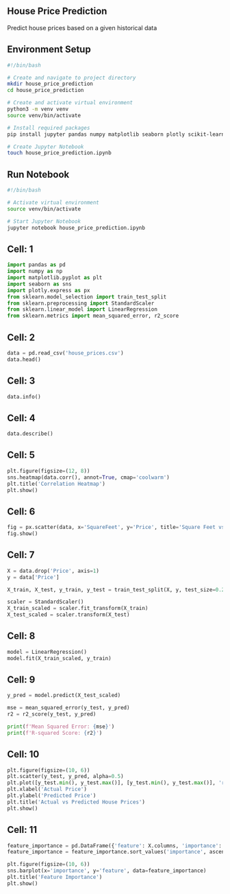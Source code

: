 ## House Price Prediction

Predict house prices based on a given historical data

## Environment Setup

```bash
#!/bin/bash

# Create and navigate to project directory
mkdir house_price_prediction
cd house_price_prediction

# Create and activate virtual environment
python3 -m venv venv
source venv/bin/activate

# Install required packages
pip install jupyter pandas numpy matplotlib seaborn plotly scikit-learn

# Create Jupyter Notebook
touch house_price_prediction.ipynb
```

## Run Notebook

```bash
#!/bin/bash

# Activate virtual environment
source venv/bin/activate

# Start Jupyter Notebook
jupyter notebook house_price_prediction.ipynb
```

## Cell: 1

```python
import pandas as pd
import numpy as np
import matplotlib.pyplot as plt
import seaborn as sns
import plotly.express as px
from sklearn.model_selection import train_test_split
from sklearn.preprocessing import StandardScaler
from sklearn.linear_model import LinearRegression
from sklearn.metrics import mean_squared_error, r2_score
```

## Cell: 2

```python
data = pd.read_csv('house_prices.csv')
data.head()
```

## Cell: 3

```python
data.info()
```

## Cell: 4

```python
data.describe()
```

## Cell: 5

```python
plt.figure(figsize=(12, 8))
sns.heatmap(data.corr(), annot=True, cmap='coolwarm')
plt.title('Correlation Heatmap')
plt.show()
```

## Cell: 6

```python
fig = px.scatter(data, x='SquareFeet', y='Price', title='Square Feet vs Price')
fig.show()
```

## Cell: 7

```python
X = data.drop('Price', axis=1)
y = data['Price']

X_train, X_test, y_train, y_test = train_test_split(X, y, test_size=0.2, random_state=42)

scaler = StandardScaler()
X_train_scaled = scaler.fit_transform(X_train)
X_test_scaled = scaler.transform(X_test)
```

## Cell: 8

```python
model = LinearRegression()
model.fit(X_train_scaled, y_train)
```

## Cell: 9

```python
y_pred = model.predict(X_test_scaled)

mse = mean_squared_error(y_test, y_pred)
r2 = r2_score(y_test, y_pred)

print(f'Mean Squared Error: {mse}')
print(f'R-squared Score: {r2}')
```

## Cell: 10

```python
plt.figure(figsize=(10, 6))
plt.scatter(y_test, y_pred, alpha=0.5)
plt.plot([y_test.min(), y_test.max()], [y_test.min(), y_test.max()], 'r--', lw=2)
plt.xlabel('Actual Price')
plt.ylabel('Predicted Price')
plt.title('Actual vs Predicted House Prices')
plt.show()
```

## Cell: 11

```python
feature_importance = pd.DataFrame({'feature': X.columns, 'importance': model.coef_})
feature_importance = feature_importance.sort_values('importance', ascending=False)

plt.figure(figsize=(10, 6))
sns.barplot(x='importance', y='feature', data=feature_importance)
plt.title('Feature Importance')
plt.show()
```